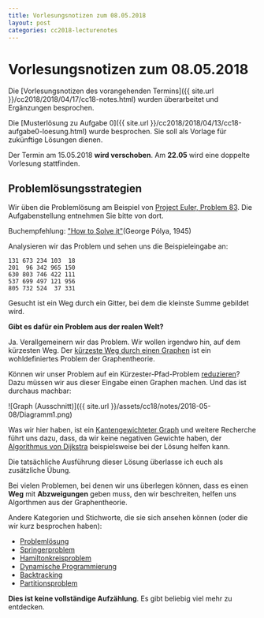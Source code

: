 ```yaml
---
title: Vorlesungsnotizen zum 08.05.2018
layout: post
categories: cc2018-lecturenotes
---
```


# Vorlesungsnotizen zum 08.05.2018

Die [Vorlesungsnotizen des vorangehenden Termins]({{ site.url }}/cc2018/2018/04/17/cc18-notes.html) wurden überarbeitet und Ergänzungen besprochen.

Die [Musterlösung zu Aufgabe 0]({{ site.url }}/cc2018/2018/04/13/cc18-aufgabe0-loesung.html) wurde besprochen. Sie soll als Vorlage für zukünftige Lösungen dienen.

Der Termin am 15.05.2018 **wird verschoben**. Am **22.05** wird eine doppelte Vorlesung stattfinden.

## Problemlösungsstrategien

Wir üben die Problemlösung am Beispiel von [Project Euler, Problem 83](https://projecteuler.net/problem=83). Die Aufgabenstellung entnehmen Sie bitte von dort.

Buchempfehlung: ["How to Solve it"](https://en.wikipedia.org/wiki/How_to_Solve_It)(George Pólya, 1945)

Analysieren wir das Problem und sehen uns die Beispieleingabe an:

```
131 673 234 103  18
201  96 342 965 150 
630 803 746 422 111
537 699 497 121 956
805 732 524  37 331
```

Gesucht ist ein Weg durch ein Gitter, bei dem die kleinste Summe gebildet wird.

**Gibt es dafür ein Problem aus der realen Welt?**

Ja. Verallgemeinern wir das Problem. Wir wollen irgendwo hin, auf dem kürzesten Weg. Der [kürzeste Weg durch einen Graphen](https://de.wikipedia.org/wiki/K%C3%BCrzester_Pfad) ist ein wohldefiniertes Problem der Graphentheorie.

Können wir unser Problem auf ein Kürzester-Pfad-Problem [reduzieren](https://de.wikipedia.org/wiki/Reduktion_(Theoretische_Informatik))? Dazu müssen wir aus dieser Eingabe einen Graphen machen. Und das ist durchaus machbar:

![Graph (Ausschnitt)]({{ site.url }}/assets/cc18/notes/2018-05-08/Diagramm1.png)

Was wir hier haben, ist ein [Kantengewichteter Graph](https://de.wikipedia.org/wiki/Kantengewichteter_Graph) und weitere Recherche führt uns dazu, dass, da wir keine negativen Gewichte haben, der [Algorithmus von Dijkstra](https://de.wikipedia.org/wiki/Dijkstra-Algorithmus) beispielsweise bei der Lösung helfen kann.

Die tatsächliche Ausführung dieser Lösung überlasse ich euch als zusätzliche Übung.

Bei vielen Problemen, bei denen wir uns überlegen können, dass es einen **Weg** mit **Abzweigungen** geben muss, den wir beschreiten, helfen uns Algorthmen aus der Graphentheorie.

Andere Kategorien und Stichworte, die sie sich ansehen können (oder die wir kurz besprochen haben):

* [Problemlösung](https://de.wikipedia.org/wiki/Probleml%C3%B6sen)
* [Springerproblem](https://de.wikipedia.org/wiki/Springerproblem)
* [Hamiltonkreisproblem](https://de.wikipedia.org/wiki/Hamiltonkreisproblem)
* [Dynamische Programmierung](https://de.wikipedia.org/wiki/Dynamische_Programmierung)
* [Backtracking](https://de.wikipedia.org/wiki/Backtracking)
* [Partitionsproblem](https://de.wikipedia.org/wiki/Partitionsproblem)

**Dies ist keine vollständige Aufzählung**. Es gibt beliebig viel mehr zu entdecken.
